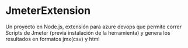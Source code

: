 # JmeterExtension
Un proyecto en Node.js, extensión para azure devops que permite correr Scripts de Jmeter (previa instalación de la herramienta) y genera los resultados en formatos jmx(csv) y html
